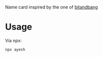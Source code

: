 Name card inspired by the one of [bitandbang](https://github.com/bnb/bitandbang)

# Usage
Via npx:
```
npx ayesh
```
